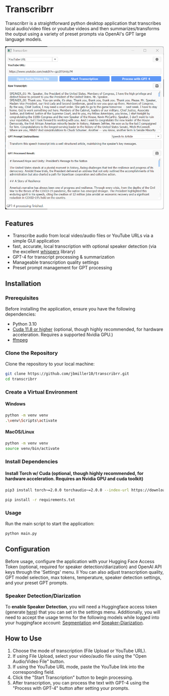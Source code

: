 # Transcribrr
Transcribrr is a straightforward python desktop application that transcribes local audio/video files or youtube videos and then summarizes/transforms the output using a variety of preset prompts via OpenAI's GPT large language models. 

<img src="https://github.com/jbmiller10/transcribrr/blob/Screens/screenshot2.png" alt="drawing" width="600"/>


## Features

- Transcribe audio from local video/audio files or YouTube URLs via a simple GUI application
- fast, accurate, local transcription with optional speaker detection (via the excellent [whisperx](https://github.com/m-bain/whisperX) library)
- GPT-4 for transcript processing & summarization
- Manageable transcription quality settings
- Preset prompt management for GPT processing

## Installation

### Prerequisites

Before installing the application, ensure you have the following dependencies:

- Python 3.10
- [Cuda 11.8 or higher](https://docs.nvidia.com/cuda/cuda-quick-start-guide/index.html) (optional, though highly recommended, for hardware acceleration. Requires a supported Nvidia GPU.)
- [ffmpeg](https://ffmpeg.org/download.html)

### Clone the Repository

Clone the repository to your local machine:

```bash
git clone https://github.com/jbmiller10/transcribrr.git
cd transcribrr
```

### Create a Virtual Environment

#### Windows
```bash
python -m venv venv
.\venv\Scripts\activate
```
#### MacOS/Linux
```bash
python -m venv venv
source venv/bin/activate
```

### Install Dependencies

#### Install Torch w/ Cuda (optional, though highly recommended, for hardware acceleration. Requires an Nvidia GPU and cuda toolkit)
```bash
pip3 install torch~=2.0.0 torchaudio~=2.0.0 --index-url https://download.pytorch.org/whl/cu118
```

```bash
pip install -r requirements.txt
```



### Usage

Run the main script to start the application:

```bash
python main.py
```

## Configuration

Before usage, configure the application with your Hugging Face Access Token (optional, required for speaker detection/diarization) and OpenAI API keys through the 'Settings' menu.
ll
You can also adjust transcription quality, GPT model selection, max tokens, temperature, speaker detection settings, and your preset GPT prompts.

### Speaker Detection/Diarization

To **enable Speaker Detection**, you will need a Huggingface access token (generate [here](https://huggingface.co/settings/tokens)) that you can set in the settings menu. Additionally, you will need to accept the usage terms for the following models while logged into your huggingface account: [Segmentation](https://huggingface.co/pyannote/segmentation) and [Speaker-Diarization](https://huggingface.co/pyannote/speaker-diarization).


## How to Use

1. Choose the mode of transcription (File Upload or YouTube URL).
2. If using File Upload, select your video/audio file using the "Open Audio/Video File" button.
3. If using the YouTube URL mode, paste the YouTube link into the corresponding field.
4. Click the "Start Transcription" button to begin processing.
5. After transcription, you can process the text with GPT-4 using the "Process with GPT-4" button after setting your prompts.

